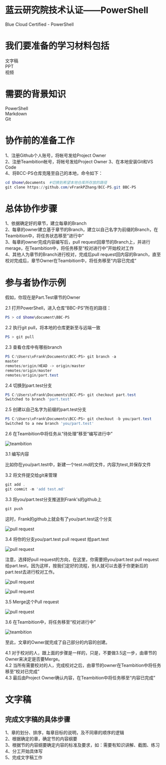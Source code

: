 # 蓝云研究院技术认证——PowerShell

Blue Cloud Certified - PowerShell

# 我们要准备的学习材料包括

  文字稿  
  PPT  
  视频

# 需要的背景知识

PowerShell  
Markdown  
Git  

# 协作前的准备工作
  
  1、注册Github个人账号，将帐号发给Project Owner  
  2、注册Teambition帐号，将帐号发给Project Owner
  3、在本地安装Git和VS Code  
  4、将BCC-PS仓库克隆至自己的本地，命令如下：  
  ```powershell
  cd $home\documents  #切换到希望本地仓库所存放的路径
  git clone https://github.com/vFrankPZhang/BCC-PS.git BBC-PS
  ```

# 总体协作步骤

  1、依据确定好的章节，建立每章的Branch  
  2、每章的owner建立基于章节的Branch，建立以自己名字为前缀的Branch，在Teambition中，将任务状态移至“进行中”  
  3、每章的owner完成内容编写后，pull request回章节的Branch上，并进行merage，在Teambition中，将任务移至“校对进行中”开始校对工作  
  4、其他人为章节的Branch进行校对，完成后pull request回内容的Branch，直至校对完成后，章节Owner在Teambition中，将任务移至“内容已完成”  


# 参与者协作示例

假如，你现在是Part.Test章节的Owner
  

2.1 打开PowerShell，进入仓库“BBC-PS”所在的路径：
```powershell
PS > cd $home\document\BBC-PS
```
2.2 执行git pull，将本地的仓库更新至与远端一致
```powershell
PS > git pull
```
2.3 查看仓库中有哪些branch
```powershell
PS C:\Users\vFrank\Documents\BCC-PS> git branch -a
master
remotes/origin/HEAD -> origin/master
remotes/origin/master
remotes/origin/part.test
```
2.4 切换到part.test分支
```powershell
PS C:\Users\vFrank\Documents\BCC-PS> git checkout part.test
Switched to branch 'part.test'
```
2.5 创建以自己名字为前缀的part.test分支
```powershell
PS C:\Users\vFrank\Documents\BCC-PS> git checkout -b you/part.test
Switched to a new branch 'you/part.test'
```
2.6 在Teambition中将任务从“待处理”移至“编写进行中”

![teambition](images/readme.teambition.1.png)

3.1 编写内容  

比如你在you/part.test中，新建一个test.md的文件，内容为test,并保存文件

3.2 将文件提交给git来管理
```powershell
git add .
git commit -m 'add test.md'
```
3.3 将you/part.test分支推送到Frank's的github上
```powershell
git push
```
这时，Frank的github上就会有了you/part.test这个分支

![pull request](images/readme.pullrequest.1.png)

3.4 将你的分支you/part.test pull request 给part.test

![pull request](images/readme.pullrequest.2.png)

注意，选择好pull request的方向，在这里，你需要把you/part.test pull request 给part.test，因为这样，按我们定好的流程，别人就可以去基于你更新后的part.test去进行校对工作。

![pull request](images/readme.pullrequest.3.png)

![pull request](images/readme.pullrequest.4.png)

3.5 Merge这个Pull request

![pull request](images/readme.pullrequest.5.png)

3.6 在Teambition中，将任务移至“校对进行中”

![teambition](images/readme.teambition.2.png)

至此，文章的Owner就完成了自己部分的内容的创建。  

4.1 对于校对的人，跟上面的步骤是一样的，只是，不要做3.5这一步，由章节的Owner来决定是否要Merge。  
4.2 当所有需要校对的人，完成校对之后，由章节的owner在Teambition中将任务移至“校对已完成”  
4.3 最后由Project Owner确认内容，在Teambition中将任务移至“内容已完成”  

# 文字稿

## 完成文字稿的具体步骤

  1、章的划分、排序，每章目标的说明，及不同章的顺序的逻辑  
  2、根据确定的章，确定节的内容纲要  
  3、根据节的内容纲要确定内容的标准及要求，如：需要有知识讲解、截图、练习  
  4、分工开始具体写  
  5、完成文字稿工作

